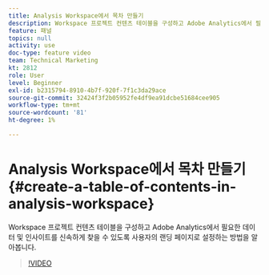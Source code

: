 ```yaml
---
title: Analysis Workspace에서 목차 만들기
description: Workspace 프로젝트 컨텐츠 테이블을 구성하고 Adobe Analytics에서 필요한 데이터 및 인사이트를 신속하게 찾을 수 있도록 사용자의 랜딩 페이지로 설정하는 방법을 알아봅니다.
feature: 패널
topics: null
activity: use
doc-type: feature video
team: Technical Marketing
kt: 2812
role: User
level: Beginner
exl-id: b2315794-8910-4b7f-920f-7f1c3da29ace
source-git-commit: 32424f3f2b05952fe4df9ea91dcbe51684cee905
workflow-type: tm+mt
source-wordcount: '81'
ht-degree: 1%

---
```


# Analysis Workspace에서 목차 만들기 {#create-a-table-of-contents-in-analysis-workspace}

Workspace 프로젝트 컨텐츠 테이블을 구성하고 Adobe Analytics에서 필요한 데이터 및 인사이트를 신속하게 찾을 수 있도록 사용자의 랜딩 페이지로 설정하는 방법을 알아봅니다.

>[!VIDEO](https://video.tv.adobe.com/v/26990/?quality=12)
